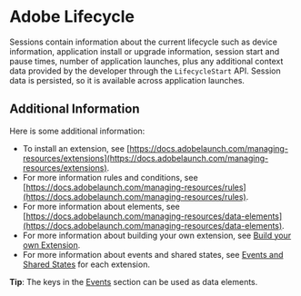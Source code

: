 # Adobe Lifecycle

Sessions contain information about the current lifecycle such as device information, application install or upgrade information, session start and pause times, number of application launches, plus any additional context data provided by the developer through the `LifecycleStart` API. Session data is persisted, so it is available across application launches.

## Additional Information

Here is some additional information:

* To install an extension, see [https://docs.adobelaunch.com/managing-resources/extensions](https://docs.adobelaunch.com/managing-resources/extensions).
* For more information rules and conditions, see [https://docs.adobelaunch.com/managing-resources/rules](https://docs.adobelaunch.com/managing-resources/rules).
* For more information about elements, see [https://docs.adobelaunch.com/managing-resources/data-elements](https://docs.adobelaunch.com/managing-resources/data-elements).
* For more information about building your own extension, see [Build your own Extension](../build-your-own-extension/).  
* For more information about events and shared states, see [Events and Shared States](../build-your-own-extension/events/) for each extension.

**Tip**: The keys in the [Events](../build-your-own-extension/events/) section can be used as data elements.

